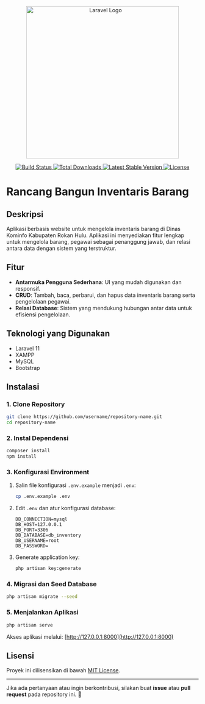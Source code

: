 <p align="center">
  <a href="https://laravel.com" target="_blank">
    <img src="https://raw.githubusercontent.com/laravel/art/master/logo-lockup/5%20SVG/2%20CMYK/1%20Full%20Color/laravel-logolockup-cmyk-red.svg" width="400" alt="Laravel Logo">
  </a>
</p>

<p align="center">
  <a href="https://github.com/laravel/framework/actions">
    <img src="https://github.com/laravel/framework/workflows/tests/badge.svg" alt="Build Status">
  </a>
  <a href="https://packagist.org/packages/laravel/framework">
    <img src="https://img.shields.io/packagist/dt/laravel/framework" alt="Total Downloads">
  </a>
  <a href="https://packagist.org/packages/laravel/framework">
    <img src="https://img.shields.io/packagist/v/laravel/framework" alt="Latest Stable Version">
  </a>
  <a href="https://packagist.org/packages/laravel/framework">
    <img src="https://img.shields.io/packagist/l/laravel/framework" alt="License">
  </a>
</p>

# Rancang Bangun Inventaris Barang

## Deskripsi
Aplikasi berbasis website untuk mengelola inventaris barang di Dinas Kominfo Kabupaten Rokan Hulu. Aplikasi ini menyediakan fitur lengkap untuk mengelola barang, pegawai sebagai penanggung jawab, dan relasi antara data dengan sistem yang terstruktur.

## Fitur
- **Antarmuka Pengguna Sederhana**: UI yang mudah digunakan dan responsif.
- **CRUD**: Tambah, baca, perbarui, dan hapus data inventaris barang serta pengelolaan pegawai.
- **Relasi Database**: Sistem yang mendukung hubungan antar data untuk efisiensi pengelolaan.

## Teknologi yang Digunakan
- Laravel 11
- XAMPP
- MySQL
- Bootstrap

## Instalasi
### 1. Clone Repository
```bash
git clone https://github.com/username/repository-name.git
cd repository-name
```

### 2. Instal Dependensi
```bash
composer install
npm install
```

### 3. Konfigurasi Environment
1. Salin file konfigurasi `.env.example` menjadi `.env`:
   ```bash
   cp .env.example .env
   ```
2. Edit `.env` dan atur konfigurasi database:
   ```env
   DB_CONNECTION=mysql
   DB_HOST=127.0.0.1
   DB_PORT=3306
   DB_DATABASE=db_inventory
   DB_USERNAME=root
   DB_PASSWORD=
   ```
3. Generate application key:
   ```bash
   php artisan key:generate
   ```

### 4. Migrasi dan Seed Database
```bash
php artisan migrate --seed
```

### 5. Menjalankan Aplikasi
```bash
php artisan serve
```
Akses aplikasi melalui: [http://127.0.0.1:8000](http://127.0.0.1:8000)

## Lisensi
Proyek ini dilisensikan di bawah [MIT License](LICENSE).

---
Jika ada pertanyaan atau ingin berkontribusi, silakan buat **issue** atau **pull request** pada repository ini. 🚀

